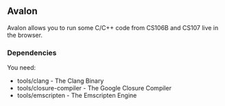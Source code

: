 ## Avalon

Avalon allows you to run some C/C++ code from CS106B and CS107 live in the browser.

### Dependencies

You need:

* tools/clang - The Clang Binary
* tools/closure-compiler - The Google Closure Compiler
* tools/emscripten - The Emscripten Engine


